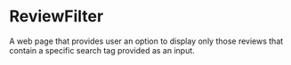 # ReviewFilter

A web page that provides user an option to display only those reviews that contain a specific search tag provided as an input.
